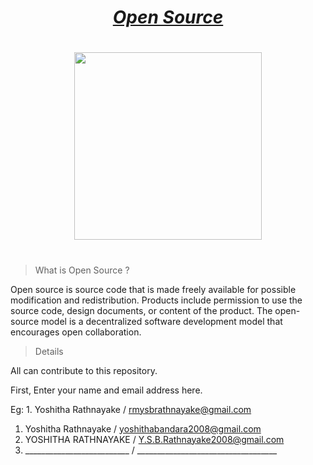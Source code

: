 # <div align="center"><a href="https://en.wikipedia.org/wiki/Open_source"><b><i>Open Source</i></b></a></div>

#
<div align="center"><img src="https://idtcs.com/wp-content/uploads/2014/04/content_1.jpg" width="300px"></div>

#
> What is Open Source ?

Open source is source code that is made freely available for possible modification and redistribution. Products include permission to use the source code, design documents, or content of the product. The open-source model is a decentralized software development model that encourages open collaboration.

> Details

All can contribute to this repository.

First, Enter your name and email address here.

Eg: 1. Yoshitha Rathnayake / rmysbrathnayake@gmail.com


1. Yoshitha Rathnayake / yoshithabandara2008@gmail.com
2. YOSHITHA RATHNAYAKE / Y.S.B.Rathnayake2008@gmail.com
3. __________________________ / ___________________________________